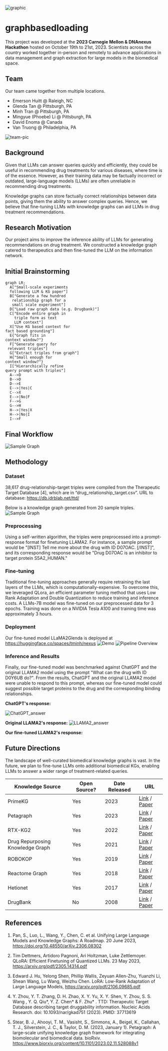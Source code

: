 ![graphic](/content/cmu-hackathon-graphic.jfif)

# graphbasedloading
This project was developed at the **2023 Carnegie Mellon & DNAnexus Hackathon** hosted on October 19th to 21st, 2023. Scientists across the country worked together in-person and remotely to advance applications in data management and graph extraction for large models in the biomedical space.

## Team
Our team came together from multiple locations. 
* Emerson Huitt @ Raleigh, NC
* Glenda Tan @ Pittsburgh, PA
* Minh Tran @ Pittsburgh, PA
* Mingyue (Phoebe) Li @ Pittsburgh, PA
* David Enoma @ Canada
* Van Truong @ Philadelphia, PA

![team-pic](/content/2023-10-21-carnegie-mellon-team-slide.png)

## Background
Given that LLMs can answer queries quickly and efficiently, they could be useful in recommending drug treatments for various diseases, where time is of the essence. However, as their training data may be factually incorrect or outdated, large-language models (LLMs) are often unreliable in recommending drug treatments. 

Knowledge graphs can store factually correct relationships between data points, giving them the ability to answer complex queries. Hence, we believe that fine-tuning LLMs with knowledge graphs can aid LLMs in drug treatment recommendations.

## Research Motivation
Our project aims to improve the inference ability of LLMs for generating recommendations on drug treatment. We constructed a knowledge graph catered to therapeutics and then fine-tuned the LLM on the information network. 

## Initial Brainstorming
```mermaid
graph LR;
  A["Small-scale experiments
  following LLM & KG paper"]
  B["Generate a few hundred
   relationship graph for a
   small scale experiment"]
  D["Load raw graph data (e.g. Drugbank)"]
  C["Encode entire graph in
    triple form as text
    LLM context"]
  X["Use KG based context for
fact based grounding"]
  E{"Graph fits in
context window?"}
  F["Generate query for
 relevant triples"]
  G["Extract triples from graph"]
  H{"Small enough for
context window?"}
  I["Hierarchically refine
query prompt with triples"]
  A-->D
  B-->D
  D-->E
  E-->|Yes|C
  C-->X
  E-->|No|F
  F-->G
  G-->H
  H-->|Yes|X
  H-->|No|I
  I-->F
```

## Final Workflow
![Sample Graph](/content/updated_workflow.png)

## Methodology
### Dataset
38,617 drug-relationship-target triples were compiled from the Therapeutic Target Database [4], which are in “drug_relationship_target.csv”. URL to database: https://db.idrblab.net/ttd/ 

Below is a knowledge graph generated from 20 sample triples.
![Sample Graph](/content/graph.png)

### Preprocessing
Using a self-written algorithm, the triples were preprocessed into a prompt-response format for finetuning LLAMA2. For instance, a sample prompt would be "[INST] Tell me more about the drug with ID D07OAC. [/INST]", and its corresponding response would be "Drug D07OAC is an inhibitor to target protein S5A2_HUMAN."

### Fine-tuning
Traditional fine-tuning approaches generally require retraining the last layers of the LLMs, which is computationally-expensive. To overcome this, we leveraged QLora, an efficient parameter tuning method that uses Low Rank Adaptation and Double Quantization to reduce training and inference costs. A LLMs-7B model was fine-tuned on our preprocessed data for 3 epochs. Training was done on a NVIDIA Tesla A100 and training time was approximately 3 hours.

### Deployment
Our fine-tuned model LLaMA2Glenda is deployed at https://huggingface.co/spaces/tminh/nexus
![Demo](/content/demo.png)
![Pipeline Overview](https://global.discourse-cdn.com/business7/uploads/streamlit/optimized/3X/9/1/91a784d6b22ea11a8542c9a1a51f001eb5ab91fc_2_690x445.jpeg)

### Inference and Results
Finally, our fine-tuned model was benchmarked against ChatGPT and the original LLAMA2 model using the prompt "What can the drug with ID D0Y6UB do?". From the results, ChatGPT and the original LLAMA2 model were unable to respond to this prompt, whereas our fine-tuned model could suggest possible target proteins to the drug and the corresponding binding relationships.

**ChatGPT's response:**

![ChatGPT_answer](/content/chatgpt.png)

**Original LLAMA2's response:**
![LLAMA2_answer](/content/LLAMA2.png)

**Our fine-tuned LLAMA2's response:**
_<currently in progress>_

## Future Directions
The landscape of well-curated biomedical knowledge graphs is vast. In the future, we plan to fine-tune LLMs onto additional biomedical KGs, enabling LLMs to answer a wider range of treatment-related queries.

| Knowledge Source | Open Source? | Date Released | URL       |
| ---------------- | ------------ | ------------- | --------- |
| PrimeKG          | Yes          | 2023          | [Link](https://zitniklab.hms.harvard.edu/projects/PrimeKG) / [Paper](https://www.nature.com/articles/s41597-023-01960-3) |
| Petagraph        | Yes          | 2023          | [Link](https://docs.rs/petgraph/latest/petgraph/) / [Paper](https://www.biorxiv.org/content/biorxiv/early/2023/02/13/2023.02.11.528088.full.pdf) | 
| RTX-KG2         | Yes          | 2022          | [Link](https://github.com/RTXteam/RTX-KG2) / [Paper](https://doi.org/10.1186/s12859-022-04932-3) |
| Drug Repurposing Knowledge Graph | Yes | 2021    | [Link](https://github.com/gnn4dr/DRKG) / [Paper](https://pubmed.ncbi.nlm.nih.gov/33571675/) |
| ROBOKOP          | Yes          | 2019          | [Link](https://robokop.renci.org/) / [Paper](https://pubs.acs.org/doi/10.1021/acs.jcim.9b00683) |
| Reactome Graph   | Yes          | 2018          | [Link](https://reactome.org/dev/graph-database) / [Paper](https://www.ncbi.nlm.nih.gov/pubmed/29377902) |
| Hetionet         | Yes          | 2017          | [Link](https://het.io) / [Paper](https://doi.org/10.7554/elife.26726) |
| DrugBank         | No           | 2008          | [Link](https://go.drugbank.com/) / [Paper](https://pubmed.ncbi.nlm.nih.gov/18048412/) |


## References
1. Pan, S., Luo, L., Wang, Y., Chen, C. et al. Unifying Large Language Models and Knowledge Graphs: A Roadmap. 20 June 2023, https://doi.org/10.48550/arXiv.2306.08302  

2. Tim Dettmers, Artidoro Pagnoni, Ari Holtzman, Luke Zettlemoyer. QLoRA: Efficient Finetuning of Quantized LLMs. 23 May 2023, https://arxiv.org/pdf/2305.14314.pdf  

3. Edward J. Hu, Yelong Shen, Phillip Wallis, Zeyuan Allen-Zhu, Yuanzhi Li, Shean Wang, Lu Wang, Weizhu Chen. LoRA: Low-Rank Adaptation of Large Language Models, https://arxiv.org/pdf/2106.09685.pdf 

4. Y. Zhou, Y. T. Zhang, D. H. Zhao, X. Y. Yu, X. Y. Shen, Y. Zhou, S. S. Wang , Y. Q. Qiu*, Y. Z. Chen* & F. Zhu* . TTD: Therapeutic Target Database describing target druggability information. Nucleic Acids Research. doi: 10.1093/nar/gkad751 (2023). PMID: 37713619

5. Stear, B. J., Ahooyi, T. M., Vasisht, S., Simmons, A., Beigel, K., Callahan, T. J., Silverstein, J. C., &amp; Taylor, D. M. (2023, January 1). Petagraph: A large-scale unifying knowledge graph framework for integrating biomolecular and biomedical data. bioRxiv. https://www.biorxiv.org/content/10.1101/2023.02.11.528088v1 
